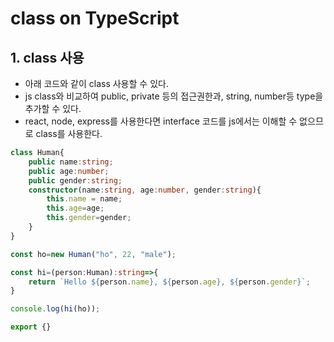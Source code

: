 # class on TypeScript 

## 1. class 사용
- 아래 코드와 같이 class 사용할 수 있다.
- js class와 비교하여 public, private 등의 접근권한과, string, number등 type을 추가할 수 있다.
- react, node, express를 사용한다면 interface 코드를 js에서는 이해할 수 없으므로 class를 사용한다.
```ts
class Human{
    public name:string;
    public age:number;
    public gender:string;
    constructor(name:string, age:number, gender:string){
        this.name = name;
        this.age=age;
        this.gender=gender;
    }
}

const ho=new Human("ho", 22, "male");

const hi=(person:Human):string=>{
    return `Hello ${person.name}, ${person.age}, ${person.gender}`;    
}

console.log(hi(ho));

export {}
```